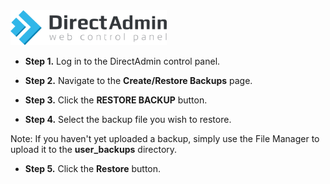 <img src="/kb-images/directadmin/directadmin-logo.png" alt="DirectAdmin Logo" width="250"/>

* **Step 1.** Log in to the DirectAdmin control panel.

* **Step 2.** Navigate to the **Create/Restore Backups** page.

* **Step 3.** Click the **RESTORE BACKUP** button.

* **Step 4.** Select the backup file you wish to restore.

Note: If you haven't yet uploaded a backup, simply use the File Manager to upload it to the **user_backups** directory.

* **Step 5.** Click the **Restore** button.
